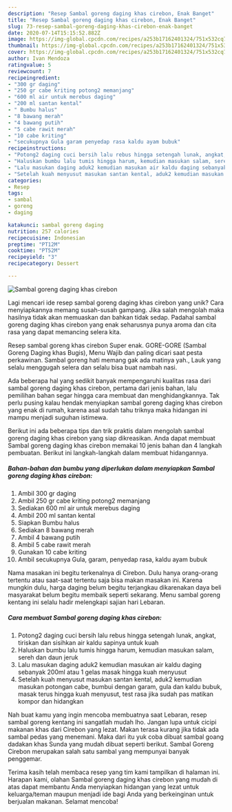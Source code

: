 ```yaml
---
description: "Resep Sambal goreng daging khas cirebon, Enak Banget"
title: "Resep Sambal goreng daging khas cirebon, Enak Banget"
slug: 73-resep-sambal-goreng-daging-khas-cirebon-enak-banget
date: 2020-07-14T15:15:52.882Z
image: https://img-global.cpcdn.com/recipes/a253b17162401324/751x532cq70/sambal-goreng-daging-khas-cirebon-foto-resep-utama.jpg
thumbnail: https://img-global.cpcdn.com/recipes/a253b17162401324/751x532cq70/sambal-goreng-daging-khas-cirebon-foto-resep-utama.jpg
cover: https://img-global.cpcdn.com/recipes/a253b17162401324/751x532cq70/sambal-goreng-daging-khas-cirebon-foto-resep-utama.jpg
author: Ivan Mendoza
ratingvalue: 5
reviewcount: 7
recipeingredient:
- "300 gr daging"
- "250 gr cabe kriting potong2 memanjang"
- "600 ml air untuk merebus daging"
- "200 ml santan kental"
- " Bumbu halus"
- "8 bawang merah"
- "4 bawang putih"
- "5 cabe rawit merah"
- "10 cabe kriting"
- "secukupnya Gula garam penyedap rasa kaldu ayam bubuk"
recipeinstructions:
- "Potong2 daging cuci bersih lalu rebus hingga setengah lunak, angkat, tiriskan dan sisihkan air kaldu sapinya untuk kuah"
- "Haluskan bumbu lalu tumis hingga harum, kemudian masukan salam, sereh dan daun jeruk"
- "Lalu masukan daging aduk2 kemudian masukan air kaldu daging sebanyak 200ml atau 1 gelas masak hingga kuah menyusut"
- "Setelah kuah menyusut masukan santan kental, aduk2 kemudian masukan potongan cabe, bumbui dengan garam, gula dan kaldu bubuk, masak terus hingga kuah menyusut, test rasa jika sudah pas matikan kompor dan hidangkan"
categories:
- Resep
tags:
- sambal
- goreng
- daging

katakunci: sambal goreng daging 
nutrition: 257 calories
recipecuisine: Indonesian
preptime: "PT12M"
cooktime: "PT52M"
recipeyield: "3"
recipecategory: Dessert

---
```



![Sambal goreng daging khas cirebon](https://img-global.cpcdn.com/recipes/a253b17162401324/751x532cq70/sambal-goreng-daging-khas-cirebon-foto-resep-utama.jpg)

Lagi mencari ide resep sambal goreng daging khas cirebon yang unik? Cara menyiapkannya memang susah-susah gampang. Jika salah mengolah maka hasilnya tidak akan memuaskan dan bahkan tidak sedap. Padahal sambal goreng daging khas cirebon yang enak seharusnya punya aroma dan cita rasa yang dapat memancing selera kita.

Resep sambal goreng khas cirebon Super enak. GORE-GORE (Sambal Goreng Daging khas Bugis), Menu Wajib dan paling dicari saat pesta perkawinan. Sambal goreng hati memang gak ada matinya yah., Lauk yang selalu menggugah selera dan selalu bisa buat nambah nasi.

Ada beberapa hal yang sedikit banyak mempengaruhi kualitas rasa dari sambal goreng daging khas cirebon, pertama dari jenis bahan, lalu pemilihan bahan segar hingga cara membuat dan menghidangkannya. Tak perlu pusing kalau hendak menyiapkan sambal goreng daging khas cirebon yang enak di rumah, karena asal sudah tahu triknya maka hidangan ini mampu menjadi suguhan istimewa.


Berikut ini ada beberapa tips dan trik praktis dalam mengolah sambal goreng daging khas cirebon yang siap dikreasikan. Anda dapat membuat Sambal goreng daging khas cirebon memakai 10 jenis bahan dan 4 langkah pembuatan. Berikut ini langkah-langkah dalam membuat hidangannya.

<!--inarticleads1-->

##### Bahan-bahan dan bumbu yang diperlukan dalam menyiapkan Sambal goreng daging khas cirebon:

1. Ambil 300 gr daging
1. Ambil 250 gr cabe kriting potong2 memanjang
1. Sediakan 600 ml air untuk merebus daging
1. Ambil 200 ml santan kental
1. Siapkan  Bumbu halus
1. Sediakan 8 bawang merah
1. Ambil 4 bawang putih
1. Ambil 5 cabe rawit merah
1. Gunakan 10 cabe kriting
1. Ambil secukupnya Gula, garam, penyedap rasa, kaldu ayam bubuk


Nama masakan ini begitu terkenalnya di Cirebon. Dulu hanya orang-orang tertentu atau saat-saat tertentu saja bisa makan masakan ini. Karena mungkin dulu, harga daging belum begitu terjangkau dikarenakan daya beli masyarakat belum begitu membaik seperti sekarang. Menu sambal goreng kentang ini selalu hadir melengkapi sajian hari Lebaran. 

<!--inarticleads2-->

##### Cara membuat Sambal goreng daging khas cirebon:

1. Potong2 daging cuci bersih lalu rebus hingga setengah lunak, angkat, tiriskan dan sisihkan air kaldu sapinya untuk kuah
1. Haluskan bumbu lalu tumis hingga harum, kemudian masukan salam, sereh dan daun jeruk
1. Lalu masukan daging aduk2 kemudian masukan air kaldu daging sebanyak 200ml atau 1 gelas masak hingga kuah menyusut
1. Setelah kuah menyusut masukan santan kental, aduk2 kemudian masukan potongan cabe, bumbui dengan garam, gula dan kaldu bubuk, masak terus hingga kuah menyusut, test rasa jika sudah pas matikan kompor dan hidangkan


Nah buat kamu yang ingin mencoba membuatnya saat Lebaran, resep sambal goreng kentang ini sangatlah mudah lho. Jangan lupa untuk cicipi makanan khas dari Cirebon yang lezat. Makan terasa kurang jika tidak ada sambal pedas yang menemani. Maka dari itu yuk coba dibuat sambal goang dadakan khas Sunda yang mudah dibuat seperti berikut. Sambal Goreng Cirebon merupakan salah satu sambal yang mempunyai banyak penggemar. 

Terima kasih telah membaca resep yang tim kami tampilkan di halaman ini. Harapan kami, olahan Sambal goreng daging khas cirebon yang mudah di atas dapat membantu Anda menyiapkan hidangan yang lezat untuk keluarga/teman maupun menjadi ide bagi Anda yang berkeinginan untuk berjualan makanan. Selamat mencoba!

